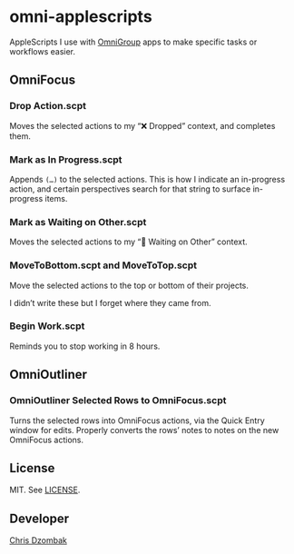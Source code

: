 # omni-applescripts

AppleScripts I use with [OmniGroup](https://www.omnigroup.com) apps to make specific tasks or workflows easier.

## OmniFocus

### Drop Action.scpt

Moves the selected actions to my “❌ Dropped” context, and completes them.

### Mark as In Progress.scpt

Appends `(…)` to the selected actions. This is how I indicate an in-progress action, and certain perspectives search for that string to surface in-progress items.

### Mark as Waiting on Other.scpt

Moves the selected actions to my “🔁 Waiting on Other” context.

### MoveToBottom.scpt and MoveToTop.scpt

Move the selected actions to the top or bottom of their projects.

I didn’t write these but I forget where they came from.

### Begin Work.scpt

Reminds you to stop working in 8 hours.

## OmniOutliner

### OmniOutliner Selected Rows to OmniFocus.scpt

Turns the selected rows into OmniFocus actions, via the Quick Entry window for edits. Properly converts the rows’ notes to notes on the new OmniFocus actions.

## License

MIT. See [LICENSE](https://github.com/cdzombak/omni-applescripts/blob/master/LICENSE).

## Developer

[Chris Dzombak](https://www.dzombak.com)
